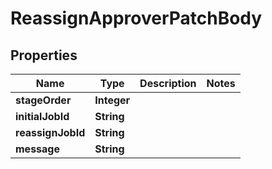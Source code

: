 

# ReassignApproverPatchBody


## Properties

| Name | Type | Description | Notes |
|------------ | ------------- | ------------- | -------------|
|**stageOrder** | **Integer** |  |  |
|**initialJobId** | **String** |  |  |
|**reassignJobId** | **String** |  |  |
|**message** | **String** |  |  |



